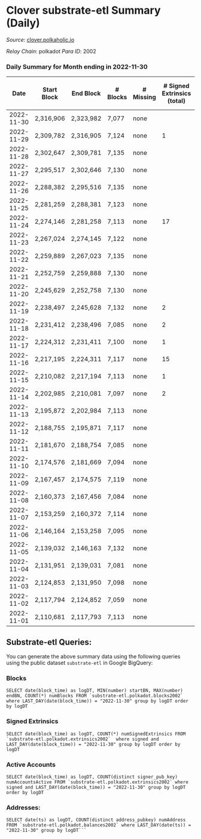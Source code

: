 # Clover substrate-etl Summary (Daily)

_Source_: [clover.polkaholic.io](https://clover.polkaholic.io)

*Relay Chain*: polkadot
*Para ID*: 2002



### Daily Summary for Month ending in 2022-11-30


| Date | Start Block | End Block | # Blocks | # Missing | # Signed Extrinsics (total) | # Active Accounts | # Addresses with Balances | # Events | # Transfers | # XCM Transfers In | # XCM Transfers Out |
| ---- | ----------- | --------- | -------- | --------- | --------------------------- | ----------------- | ------------------------- | -------- | ----------- | ------------------ | ------------------- |
| 2022-11-30 | 2,316,906 | 2,323,982 | 7,077 | none  |  |  | 3,868 | 16,175 | 61 ($338.37) |   |   |
| 2022-11-29 | 2,309,782 | 2,316,905 | 7,124 | none  | 1 | 1 |  | 15,936 | 27 ($1,369.86) |   |   |
| 2022-11-28 | 2,302,647 | 2,309,781 | 7,135 | none  |  |  |  | 16,346 | 38 ($9,510.66) |   |   |
| 2022-11-27 | 2,295,517 | 2,302,646 | 7,130 | none  |  |  |  | 16,045 | 31 ($3,171.01) |   |   |
| 2022-11-26 | 2,288,382 | 2,295,516 | 7,135 | none  |  |  |  | 16,733 | 55 ($28,469.18) |   |   |
| 2022-11-25 | 2,281,259 | 2,288,381 | 7,123 | none  |  |  |  | 15,795 | 25 ($4,678.58) |   |   |
| 2022-11-24 | 2,274,146 | 2,281,258 | 7,113 | none  | 17 | 7 |  | 16,142 | 30 ($3,712.72) |   |   |
| 2022-11-23 | 2,267,024 | 2,274,145 | 7,122 | none  |  |  |  | 16,214 | 21 ($40,303.74) |   |   |
| 2022-11-22 | 2,259,889 | 2,267,023 | 7,135 | none  |  |  |  | 17,213 | 30 ($1,534.91) |   |   |
| 2022-11-21 | 2,252,759 | 2,259,888 | 7,130 | none  |  |  |  | 16,475 | 35 ($4,003.41) |   |   |
| 2022-11-20 | 2,245,629 | 2,252,758 | 7,130 | none  |  |  |  | 15,927 | 21 ($3,661.75) |   |   |
| 2022-11-19 | 2,238,497 | 2,245,628 | 7,132 | none  | 2 | 2 |  | 15,955 | 33 ($4,328.47) |   |   |
| 2022-11-18 | 2,231,412 | 2,238,496 | 7,085 | none  | 2 | 1 |  | 15,870 | 46 ($5,744.93) |   |   |
| 2022-11-17 | 2,224,312 | 2,231,411 | 7,100 | none  | 1 | 1 |  | 15,959 | 27 ($48,740.34) |   |   |
| 2022-11-16 | 2,217,195 | 2,224,311 | 7,117 | none  | 15 | 7 |  | 16,397 | 50 ($2,328.06) |   |   |
| 2022-11-15 | 2,210,082 | 2,217,194 | 7,113 | none  | 1 | 1 |  | 16,382 | 34 ($5,767.14) |   |   |
| 2022-11-14 | 2,202,985 | 2,210,081 | 7,097 | none  | 2 | 1 |  | 16,891 | 36 ($92,028.08) |   |   |
| 2022-11-13 | 2,195,872 | 2,202,984 | 7,113 | none  |  |  |  | 16,873 | 58 ($59,936.09) |   |   |
| 2022-11-12 | 2,188,755 | 2,195,871 | 7,117 | none  |  |  |  | 16,441 | 31 ($1,100.77) |   |   |
| 2022-11-11 | 2,181,670 | 2,188,754 | 7,085 | none  |  |  |  | 17,063 | 47 ($1,567.03) |   |   |
| 2022-11-10 | 2,174,576 | 2,181,669 | 7,094 | none  |  |  |  | 17,407 | 42 ($14,330.89) |   |   |
| 2022-11-09 | 2,167,457 | 2,174,575 | 7,119 | none  |  |  |  | 19,290 | 72 ($56,394.12) |   |   |
| 2022-11-08 | 2,160,373 | 2,167,456 | 7,084 | none  |  |  |  | 18,424 | 46 ($6,984.93) |   |   |
| 2022-11-07 | 2,153,259 | 2,160,372 | 7,114 | none  |  |  |  | 16,991 | 72 ($7,144.27) |   |   |
| 2022-11-06 | 2,146,164 | 2,153,258 | 7,095 | none  |  |  |  | 16,517 | 57 ($23,603.12) |   |   |
| 2022-11-05 | 2,139,032 | 2,146,163 | 7,132 | none  |  |  |  | 16,806 | 52 ($24,851.61) |   |   |
| 2022-11-04 | 2,131,951 | 2,139,031 | 7,081 | none  |  |  |  | 16,761 | 42 ($7,647.80) |   |   |
| 2022-11-03 | 2,124,853 | 2,131,950 | 7,098 | none  |  | 26 | 3,810 | 16,401 | 41 ($1,103.30) |   |   |
| 2022-11-02 | 2,117,794 | 2,124,852 | 7,059 | none  |  |  |  | 16,210 | 21 ($4,598.34) |   |   |
| 2022-11-01 | 2,110,681 | 2,117,793 | 7,113 | none  |  |  |  | 16,144 | 42 ($4,182.04) |   |   |

## Substrate-etl Queries:
You can generate the above summary data using the following queries using the public dataset `substrate-etl` in Google BigQuery:


### Blocks
```
SELECT date(block_time) as logDT, MIN(number) startBN, MAX(number) endBN, COUNT(*) numBlocks FROM `substrate-etl.polkadot.blocks2002`  where LAST_DAY(date(block_time)) = "2022-11-30" group by logDT order by logDT
```


### Signed Extrinsics
```
SELECT date(block_time) as logDT, COUNT(*) numSignedExtrinsics FROM `substrate-etl.polkadot.extrinsics2002`  where signed and LAST_DAY(date(block_time)) = "2022-11-30" group by logDT order by logDT
```


### Active Accounts
```
SELECT date(block_time) as logDT, COUNT(distinct signer_pub_key) numAccountsActive FROM `substrate-etl.polkadot.extrinsics2002` where signed and LAST_DAY(date(block_time)) = "2022-11-30" group by logDT order by logDT
```


### Addresses:
```
SELECT date(ts) as logDT, COUNT(distinct address_pubkey) numAddress FROM `substrate-etl.polkadot.balances2002` where LAST_DAY(date(ts)) = "2022-11-30" group by logDT```

